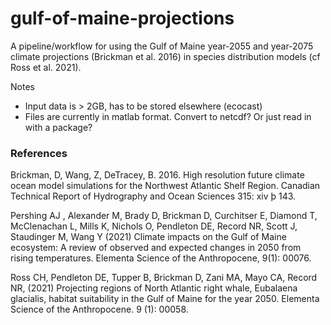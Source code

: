 # gulf-of-maine-projections

A pipeline/workflow for using the Gulf of Maine year-2055 and year-2075 climate projections (Brickman et al. 2016) in species distribution models (cf Ross et al. 2021).

Notes
 - Input data is > 2GB, has to be stored elsewhere (ecocast)
 - Files are currently in matlab format. Convert to netcdf? Or just read in with a package?

### References

Brickman, D, Wang, Z, DeTracey, B. 2016. High resolution future climate ocean model simulations for the Northwest Atlantic Shelf Region. Canadian Technical Report of Hydrography and Ocean Sciences 315: xiv þ 143.

Pershing AJ , Alexander M, Brady D, Brickman D, Curchitser E, Diamond T, McClenachan L, Mills K, Nichols O, Pendleton DE, Record NR, Scott J, Staudinger M, Wang Y (2021) Climate impacts on the Gulf of Maine ecosystem: A review of observed and expected changes in 2050 from rising temperatures. Elementa Science of the Anthropocene, 9(1): 00076.

Ross CH, Pendleton DE, Tupper B, Brickman D, Zani MA, Mayo CA, Record NR, (2021) Projecting regions of North Atlantic right whale, Eubalaena glacialis, habitat suitability in the Gulf of Maine for the year 2050. Elementa Science of the Anthropocene. 9 (1): 00058.

